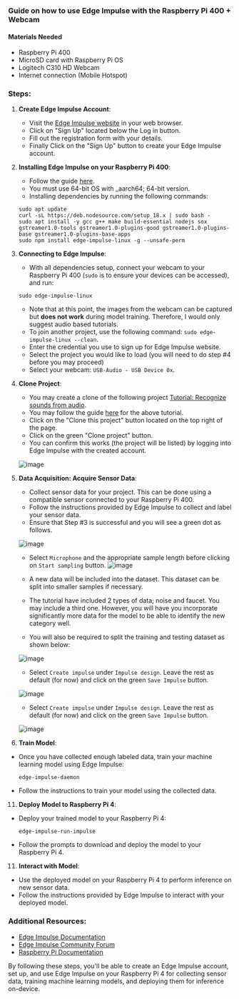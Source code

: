 ### Guide on how to use Edge Impulse with the Raspberry Pi 400 + Webcam

#### Materials Needed
- Raspberry Pi 400
- MicroSD card with Raspberry Pi OS
- Logitech C310 HD Webcam
- Internet connection (Mobile Hotspot)

### Steps:

1. **Create Edge Impulse Account**:
   - Visit the [Edge Impulse website](https://studio.edgeimpulse.com/login) in your web browser.
   - Click on "Sign Up" located below the Log in button.
   - Fill out the registration form with your details.
   - Finally Click on the "Sign Up" button to create your Edge Impulse account.

2. **Installing Edge Impulse on your Raspberry Pi 400**:
   - Follow the guide [here](https://docs.edgeimpulse.com/docs/development-platforms/officially-supported-cpu-gpu-targets/raspberry-pi-4).
   - You must use 64-bit OS with _aarch64; 64-bit version.
   - Installing dependencies by running the following commands:
    ```
    sudo apt update
    curl -sL https://deb.nodesource.com/setup_18.x | sudo bash -
    sudo apt install -y gcc g++ make build-essential nodejs sox gstreamer1.0-tools gstreamer1.0-plugins-good gstreamer1.0-plugins-base gstreamer1.0-plugins-base-apps
    sudo npm install edge-impulse-linux -g --unsafe-perm
    ```
     
3. **Connecting to Edge Impulse**:
   - With all dependencies setup, connect your webcam to your Raspberry Pi 400 (`sudo` is to ensure your devices can be accessed), and run:
   ```
   sudo edge-impulse-linux
   ```
   - Note that at this point, the images from the webcam can be captured but **does not work** during model training. Therefore, I would only suggest audio based tutorials.
   - To join another project, use the following command: `sudo edge-impulse-linux --clean`.
   - Enter the credential you use to sign up for Edge Impulse website.
   - Select the project you would like to load (you will need to do step #4 before you may proceed)
   - Select your webcam: `USB-Audio - USB Device 0x`.
  
4. **Clone Project**:
   - You may create a clone of the following project [Tutorial: Recognize sounds from audio](https://studio.edgeimpulse.com/studio/348213).
   - You may follow the guide [here](https://docs.edgeimpulse.com/docs/tutorials/end-to-end-tutorials/audio-classification) for the above tutorial.
   - Click on the "Clone this project" button located on the top right of the page.
   - Click on the green "Clone project" button.
   - You can confirm this works (the project will be listed) by logging into Edge Impulse with the created account.

   ![image](https://github.com/drfuzzi/INF2009_EdgeImpulse/assets/108112390/ce054cee-507c-4086-8f68-974af72cce9b)

5. **Data Acquisition: Acquire Sensor Data**:
   - Collect sensor data for your project. This can be done using a compatible sensor connected to your Raspberry Pi 400.
   - Follow the instructions provided by Edge Impulse to collect and label your sensor data.
   - Ensure that Step #3 is successful and you will see a green dot as follows.
  
   ![image](https://github.com/drfuzzi/INF2009_EdgeImpulse/assets/108112390/669ba1b6-95bd-46e2-b1a7-0de8aa0a5f74)

   - Select `Microphone` and the appropriate sample length before clicking on `Start sampling` button.
   ![image](https://github.com/drfuzzi/INF2009_EdgeImpulse/assets/108112390/4c0b94cb-1bc5-44f5-8bdc-3315d5ef6a84)

   - A new data will be included into the dataset. This dataset can be split into smaller samples if necessary.
   - The tutorial have included 2 types of data; noise and faucet. You may include a third one. However, you will have you incorporate significantly more data for the model to be able to identify the new category well.
   - You will also be required to split the training and testing dataset as shown below:

   ![image](https://github.com/drfuzzi/INF2009_EdgeImpulse/assets/108112390/e9a80513-df54-4c21-94eb-f6c5b6302cdb)

   - Select `Create impulse` under `Impulse design`. Leave the rest as default (for now) and click on the green `Save Impulse` button.
  
   ![image](https://github.com/drfuzzi/INF2009_EdgeImpulse/assets/108112390/8506572e-e37c-43cf-bb42-3b1ba01feaeb)

   - Select `Create impulse` under `Impulse design`. Leave the rest as default (for now) and click on the green `Save Impulse` button.

   ![image](https://github.com/drfuzzi/INF2009_EdgeImpulse/assets/108112390/92316101-5cdf-49ec-bd85-ced8c0cca2ef)



10. **Train Model**:
   - Once you have collected enough labeled data, train your machine learning model using Edge Impulse:
     ```
     edge-impulse-daemon
     ```
   - Follow the instructions to train your model using the collected data.

11. **Deploy Model to Raspberry Pi 4**:
   - Deploy your trained model to your Raspberry Pi 4:
     ```
     edge-impulse-run-impulse
     ```
   - Follow the prompts to download and deploy the model to your Raspberry Pi 4.

11. **Interact with Model**:
   - Use the deployed model on your Raspberry Pi 4 to perform inference on new sensor data.
   - Follow the instructions provided by Edge Impulse to interact with your deployed model.

### Additional Resources:
- [Edge Impulse Documentation](https://docs.edgeimpulse.com/)
- [Edge Impulse Community Forum](https://forum.edgeimpulse.com/)
- [Raspberry Pi Documentation](https://www.raspberrypi.org/documentation/)

By following these steps, you'll be able to create an Edge Impulse account, set up, and use Edge Impulse on your Raspberry Pi 4 for collecting sensor data, training machine learning models, and deploying them for inference on-device.
